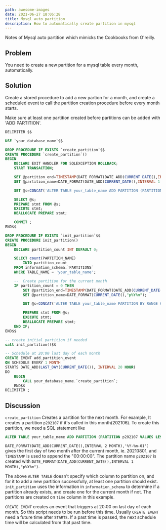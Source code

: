 ```yaml
---
path: awesome-images
date: 2021-06-27 18:06:28
title: Mysql auto partition
description: How to automatically create partition in mysql
---
```


Notes of Mysql auto partition which mimicks the Cookbooks from O'reilly.

## Problem

You need to create a new partition for a mysql table every month, automatically.

## Solution

Create a stored procedure to add a new partion for a month, and create a scheduled event to call the partition creation procedure before every month starts. 

Make sure at least one partition created before partitions can be added with 'ADD PARTITION'.

```SQL
DELIMITER $$

USE `your_database_name`$$

DROP PROCEDURE IF EXISTS `create_partition`$$
CREATE PROCEDURE `create_partition`()
BEGIN
    DECLARE EXIT HANDLER FOR SQLEXCEPTION ROLLBACK;
    START TRANSACTION;

    SET @partition_end=TIMESTAMP(DATE_FORMAT(DATE_ADD(CURRENT_DATE(),INTERVAL 2 MONTH),'%Y-%m-01'), "00:00:00");
    SET @partition_name=DATE_FORMAT(DATE_ADD(CURRENT_DATE(),INTERVAL 1 MONTH),"p%Y%m");

    SET @s=CONCAT('ALTER TABLE your_table_name ADD PARTITION (PARTITION ',@partition_name,' VALUES LESS THAN (''',@partition_end,'''))');

    SELECT @s;
    PREPARE stmt FROM @s;
    EXECUTE stmt;
    DEALLOCATE PREPARE stmt;

    COMMIT ;
END$$

DROP PROCEDURE IF EXISTS `init_partition`$$
CREATE PROCEDURE init_partition()
BEGIN
    DECLARE partition_count INT DEFAULT 0;

    SELECT count(PARTITION_NAME)
		INTO partition_count
    FROM information_schema.`PARTITIONS`
    WHERE TABLE_NAME = 'your_table_name';

    --  Create partition for the current month
    IF partition_count = 0 THEN
        SET @partition_end=TIMESTAMP(DATE_FORMAT(DATE_ADD(CURRENT_DATE(),INTERVAL 1 MONTH),'%Y-%m-01'), "00:00:00");
        SET @partition_name=DATE_FORMAT(CURRENT_DATE(),"p%Y%m");

        SET @s=CONCAT('ALTER TABLE your_table_name PARTITION BY RANGE COLUMNS ( time ) (PARTITION ',@partition_name,' VALUES LESS THAN (''',@partition_end,'''))');

        PREPARE stmt FROM @s;
        EXECUTE stmt;
        DEALLOCATE PREPARE stmt;
    END IF;
END$$

-- create initial partition if needed
call init_partition()$$

-- Schedule at 20:00 last day of each month
CREATE EVENT add_partition_event
ON SCHEDULE EVERY 1 MONTH
STARTS DATE_ADD(LAST_DAY(CURRENT_DATE()), INTERVAL 20 HOUR)
DO
    BEGIN
        CALL your_database_name.`create_partition`;
	END$$
DELIMITER ;

```

## Discussion

`create_partition` Creates a partition for the next month. For example, It creates a partition `p202107` if it's called in this month(202106). To create this partition, we need a SQL statement like 
```SQL
ALTER TABLE your_table_name ADD PARTITION (PARTITION p202107 VALUES LESS THAN ('2021-08-01 00:00:00')
```

`DATE_FORMAT(DATE_ADD(CURRENT_DATE(),INTERVAL 2 MONTH),'%Y-%m-01')` gives the first day of two month after the current month, ie. 20210801, and `TIMESTAMP` is used to append the "00:00:00". The partition name `p202107` is created with `DATE_FORMAT(DATE_ADD(CURRENT_DATE(),INTERVAL 1 MONTH),"p%Y%m")`.  


The above `ALTER TABLE` doesn't specify which column to partition on, and for it to add a new partition successfully, at least one partition should exist. `init_partition` uses the information in `information_schema` to determine if a partition already exists, and create one for the current month if not. The partitions are created on `time` column in this example.

`CREATE EVENT` creates an event that triggers at 20:00 on last day of each month. So this script needs to be run before this time. Usually `CREATE EVENT` need a future time after `STARTS`. If a past time is passed, the next schedule time will be calculated from that past time.
